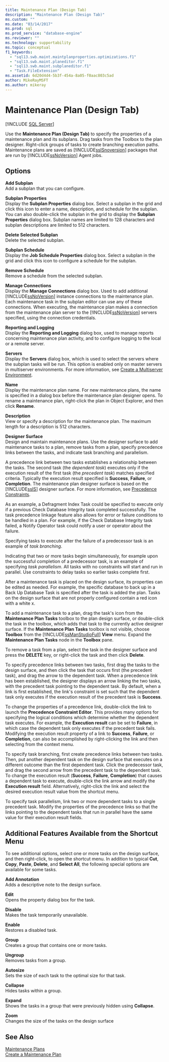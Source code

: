 ```yaml
---
title: Maintenance Plan (Design Tab)
description: "Maintenance Plan (Design Tab)"
ms.custom: ""
ms.date: "03/14/2017"
ms.prod: sql
ms.prod_service: "database-engine"
ms.reviewer: ""
ms.technology: supportability
ms.topic: conceptual
f1_keywords: 
  - "sql13.swb.maint.maintplanproperties.optimizations.f1"
  - "sql13.swb.maint.planeditor.f1"
  - "sql13.swb.maint.subplaneditor.f1"
  - "Task.FileExtension"
ms.assetid: 6d20d4d4-5b3f-454a-8a05-f0aac803c5ad
author: MikeRayMSFT
ms.author: mikeray
---
```


# Maintenance Plan (Design Tab)

[!INCLUDE [SQL Server](../../includes/applies-to-version/sqlserver.md)]

Use the **Maintenance Plan (Design Tab)** to specify the properties of a maintenance plan and its subplans. Drag tasks from the Toolbox to the plan designer. Right-click groups of tasks to create branching execution paths. Maintenance plans are saved as [!INCLUDE[ssISnoversion](../../includes/ssisnoversion-md.md)] packages that are run by [!INCLUDE[ssNoVersion](../../includes/ssnoversion-md.md)] Agent jobs.  
  
## Options  
 **Add Subplan**  
 Add a subplan that you can configure.  
  
 **Subplan Properties**  
 Display the **Subplan Properties** dialog box. Select a subplan in the grid and click this icon to enter a name, description, and schedule for the subplan. You can also double-click the subplan in the grid to display the **Subplan Properties** dialog box. Subplan names are limited to 128 characters and subplan descriptions are limited to 512 characters.  
  
 **Delete Selected Subplan**  
 Delete the selected subplan.  
  
 **Subplan Schedule**  
 Display the **Job Schedule Properties** dialog box. Select a subplan in the grid and click this icon to configure a schedule for the subplan.  
  
 **Remove Schedule**  
 Remove a schedule from the selected subplan.  
  
 **Manage Connections**  
 Display the **Manage Connections** dialog box. Used to add additional [!INCLUDE[ssNoVersion](../../includes/ssnoversion-md.md)] instance connections to the maintenance plan. Each maintenance task in the subplan editor can use any of these connections. When executing, the maintenance plan makes a connection from the maintenance plan server to the [!INCLUDE[ssNoVersion](../../includes/ssnoversion-md.md)] servers specified, using the connection credentials.  
  
 **Reporting and Logging**  
 Display the **Reporting and Logging** dialog box, used to manage reports concerning maintenance plan activity, and to configure logging to the local or a remote server.  
  
 **Servers**  
 Display the **Servers** dialog box, which is used to select the servers where the subplan tasks will be run. This option is enabled only on master servers in multiserver environments. For more information, see [Create a Multiserver Environment](../../ssms/agent/create-a-multiserver-environment.md).  
  
 **Name**  
 Display the maintenance plan name. For new maintenance plans, the name is specified in a dialog box before the maintenance plan designer opens. To rename a maintenance plan, right-click the plan in Object Explorer, and then click **Rename**.  
  
 **Description**  
 View or specify a description for the maintenance plan. The maximum length for a description is 512 characters.  
  
 **Designer Surface**  
 Design and maintain maintenance plans. Use the designer surface to add maintenance tasks to a plan, remove tasks from a plan, specify precedence links between the tasks, and indicate task branching and parallelism.  
  
 A precedence link between two tasks establishes a relationship between the tasks. The second task (the *dependent task*) executes only if the execution result of the first task (the *precedent task*) matches specified criteria. Typically the execution result specified is **Success**, **Failure**, or **Completion**. The maintenance plan designer surface is based on the [!INCLUDE[ssIS](../../includes/ssis-md.md)] designer surface. For more information, see [Precedence Constraints](../../integration-services/control-flow/precedence-constraints.md).  
  
 As an example, a Defragment Index Task could be specified to execute only if a previous Check Database Integrity task completed successfully. The task precedence linkage feature also allows for error or failure conditions to be handled in a plan. For example, if the Check Database Integrity task failed, a Notify Operator task could notify a user or operator about the failure.  
  
 Specifying tasks to execute after the failure of a predecessor task is an example of *task branching*.  
  
 Indicating that two or more tasks begin simultaneously, for example upon the successful completion of a predecessor task, is an example of specifying *task parallelism*. All tasks with no constraints will start and run in parallel. Use constraints to delay  tasks so earlier tasks complete first.  
  
 After a maintenance task is placed on the design surface, its properties can be edited as needed. For example, the specific database to back up in a Back Up Database Task is specified after the task is added the plan. Tasks on the design surface that are not properly configured contain a red icon with a white x.  
  
 To add a maintenance task to a plan, drag the task's icon from the **Maintenance Plan Tasks** toolbox to the plan design surface, or double-click the task in the toolbox, which adds that task to the currently active designer surface. If the **Maintenance Plan Tasks** toolbox is not visible, choose **Toolbox** from the [!INCLUDE[ssManStudioFull](../../includes/ssmanstudiofull-md.md)] **View** menu. Expand the **Maintenance Plan Tasks** node in the **Toolbox** pane.  
  
 To remove a task from a plan, select the task in the designer surface and press the **DELETE** key, or right-click the task and then click **Delete**.  
  
 To specify precedence links between two tasks, first drag the tasks to the design surface, and then click the task that occurs first (the precedent task), and drag the arrow to the dependent task. When a precedence link has been established, the designer displays an arrow linking the two tasks, with the precedent task pointing to the dependent task. By default, when a link is first established, the link's constraint is set such that the dependent task only executes if the execution result of the precedent task is **Success**.  
  
 To change the properties of a precedence link, double-click the link to launch the **Precedence Constraint Editor**. This provides many options for specifying the logical conditions which determine whether the dependent task executes. For example, the **Execution result** can be set to **Failure**, in which case the dependent task only executes if the precedent task fails. Modifying the execution result property of a link to **Success**, **Failure**, or **Completion**, can also be accomplished by right-clicking the link and then selecting from the context menu.  
  
 To specify task branching, first create precedence links between two tasks. Then, put another dependent task on the design surface that executes on a different outcome than the first dependent task. Click the predecessor task, and drag the second arrow from the precedent task to the dependent task. To change the execution result (**Success**, **Failure**, **Completion**) that causes a dependent task to execute, double-click the link arrow and modify the **Execution result** field. Alternatively, right-click the link and select the desired execution result value from the shortcut menu.  
  
 To specify task parallelism, link two or more dependent tasks to a single precedent task. Modify the properties of the precedence links so that the links pointing to the dependent tasks that run in parallel have the same value for their execution result fields.  
  
## Additional Features Available from the Shortcut Menu  
 To see additional options, select one or more tasks on the design surface, and then right-click, to open the shortcut menu. In addition to typical **Cut**, **Copy**, **Paste**, **Delete**, and **Select All**, the following special options are available for some tasks.  
  
 **Add Annotation**  
 Adds a descriptive note to the design surface.  
  
 **Edit**  
 Opens the property dialog box for the task.  
  
 **Disable**  
 Makes the task temporarily unavailable.  
  
 **Enable**  
 Restores a disabled task.  
  
 **Group**  
 Creates a group that contains one or more tasks.  
  
 **Ungroup**  
 Removes tasks from a group.  
  
 **Autosize**  
 Sets the size of each task to the optimal size for that task.  
  
 **Collapse**  
 Hides tasks within a group.  
  
 **Expand**  
 Shows the tasks in a group that were previously hidden using **Collapse**.  
  
 **Zoom**  
 Changes the size of the tasks on the design surface  
  
## See Also  
 [Maintenance Plans](../../relational-databases/maintenance-plans/maintenance-plans.md)   
 [Create a Maintenance Plan](../../relational-databases/maintenance-plans/create-a-maintenance-plan.md)  
  
  
